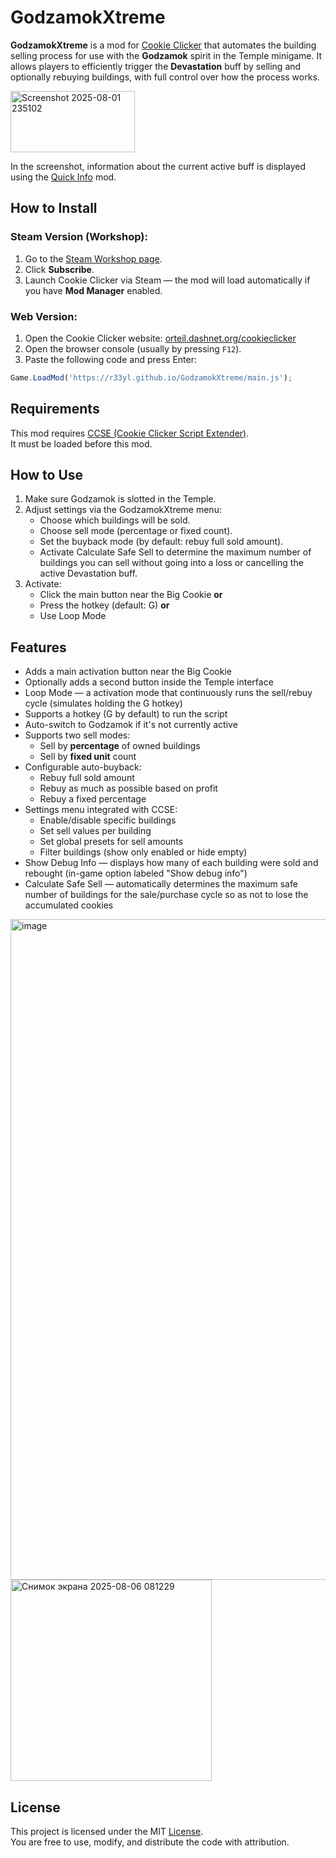 # GodzamokXtreme

**GodzamokXtreme** is a mod for [Cookie Clicker](https://orteil.dashnet.org/cookieclicker/) that automates the building selling process for use with the **Godzamok** spirit in the Temple minigame. It allows players to efficiently trigger the **Devastation** buff by selling and optionally rebuying buildings, with full control over how the process works.

<img width="199" height="98" alt="Screenshot 2025-08-01 235102" src="https://github.com/user-attachments/assets/6afdc72c-183f-4a8d-82b2-27be72ef4230" />

In the screenshot, information about the current active buff is displayed using the [Quick Info](https://github.com/swbuwk/CC_QuickInfoMod) mod.

## How to Install

### Steam Version (Workshop):
1. Go to the [Steam Workshop page](https://steamcommunity.com/sharedfiles/filedetails/?id=3543119876).
2. Click **Subscribe**.
3. Launch Cookie Clicker via Steam — the mod will load automatically if you have **Mod Manager** enabled.

### Web Version:
1. Open the Cookie Clicker website: [orteil.dashnet.org/cookieclicker](https://orteil.dashnet.org/cookieclicker/)
2. Open the browser console (usually by pressing `F12`).
3. Paste the following code and press Enter:
   
```javascript
Game.LoadMod('https://r33yl.github.io/GodzamokXtreme/main.js');
```

## Requirements

This mod requires [CCSE (Cookie Clicker Script Extender)](https://klattmose.github.io/CookieClicker/CCSE.js).  
It must be loaded before this mod.

## How to Use
1. Make sure Godzamok is slotted in the Temple.
2. Adjust settings via the GodzamokXtreme menu:
   - Choose which buildings will be sold.
   - Choose sell mode (percentage or fixed count).
   - Set the buyback mode (by default: rebuy full sold amount).
   - Activate Calculate Safe Sell to determine the maximum number of buildings you can sell without going into a loss or cancelling the active Devastation buff.
3. Activate:
   - Click the main button near the Big Cookie **or**
   - Press the hotkey (default: G) **or**
   - Use Loop Mode

## Features

- Adds a main activation button near the Big Cookie
- Optionally adds a second button inside the Temple interface
- Loop Mode — a activation mode that continuously runs the sell/rebuy cycle (simulates holding the G hotkey)
- Supports a hotkey (G by default) to run the script
- Auto-switch to Godzamok if it's not currently active
- Supports two sell modes:
  - Sell by **percentage** of owned buildings
  - Sell by **fixed unit** count
- Configurable auto-buyback:
  - Rebuy full sold amount
  - Rebuy as much as possible based on profit
  - Rebuy a fixed percentage
- Settings menu integrated with CCSE:
  - Enable/disable specific buildings
  - Set sell values per building
  - Set global presets for sell amounts
  - Filter buildings (show only enabled or hide empty)
- Show Debug Info — displays how many of each building were sold and rebought (in-game option labeled "Show debug info")
- Calculate Safe Sell — automatically determines the maximum safe number of buildings for the sale/purchase cycle so as not to lose the accumulated cookies

<img width="753" height="1057" alt="image" src="https://github.com/user-attachments/assets/67481181-a878-41eb-af8d-6edc58bbe578" />

<img width="322" height="322" alt="Снимок экрана 2025-08-06 081229" src="https://github.com/user-attachments/assets/7374ddd5-2de3-4864-b16a-875bb9f8c7d2" />

## License

This project is licensed under the MIT [License](./LICENSE).  
You are free to use, modify, and distribute the code with attribution.
